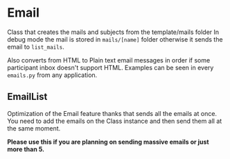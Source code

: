 # Email

Class that creates the mails and subjects from the template/mails folder
In debug mode the mail is stored in `mails/[name]` folder otherwise it sends the email to `list_mails`.

Also converts from HTML to Plain text email messages in order if some participant inbox doesn't support HTML.
Examples can be seen in every `emails.py` from any application.

## EmailList

Optimization of the Email feature thanks that sends all the emails at once. 
You need to add the emails on the Class instance and then send them all at the same moment.

**Please use this if you are planning on sending massive emails or just more than 5.**
